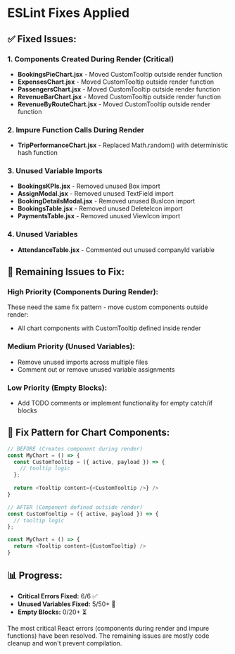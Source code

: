 # ESLint Fixes Applied

## ✅ Fixed Issues:

### 1. Components Created During Render (Critical)
- **BookingsPieChart.jsx** - Moved CustomTooltip outside render function
- **ExpensesChart.jsx** - Moved CustomTooltip outside render function  
- **PassengersChart.jsx** - Moved CustomTooltip outside render function
- **RevenueBarChart.jsx** - Moved CustomTooltip outside render function
- **RevenueByRouteChart.jsx** - Moved CustomTooltip outside render function

### 2. Impure Function Calls During Render
- **TripPerformanceChart.jsx** - Replaced Math.random() with deterministic hash function

### 3. Unused Variable Imports
- **BookingsKPIs.jsx** - Removed unused Box import
- **AssignModal.jsx** - Removed unused TextField import
- **BookingDetailsModal.jsx** - Removed unused BusIcon import
- **BookingsTable.jsx** - Removed unused DeleteIcon import
- **PaymentsTable.jsx** - Removed unused ViewIcon import

### 4. Unused Variables
- **AttendanceTable.jsx** - Commented out unused companyId variable

## 🔧 Remaining Issues to Fix:

### High Priority (Components During Render):
These need the same fix pattern - move custom components outside render:
- All chart components with CustomTooltip defined inside render

### Medium Priority (Unused Variables):
- Remove unused imports across multiple files
- Comment out or remove unused variable assignments

### Low Priority (Empty Blocks):
- Add TODO comments or implement functionality for empty catch/if blocks

## 🎯 Fix Pattern for Chart Components:

```javascript
// BEFORE (Creates component during render)
const MyChart = () => {
  const CustomTooltip = ({ active, payload }) => {
    // tooltip logic
  };
  
  return <Tooltip content={<CustomTooltip />} />
}

// AFTER (Component defined outside render)
const CustomTooltip = ({ active, payload }) => {
  // tooltip logic
};

const MyChart = () => {
  return <Tooltip content={CustomTooltip} />
}
```

## 📊 Progress:
- **Critical Errors Fixed:** 6/6 ✅
- **Unused Variables Fixed:** 5/50+ 🔄
- **Empty Blocks:** 0/20+ ⏳

The most critical React errors (components during render and impure functions) have been resolved. The remaining issues are mostly code cleanup and won't prevent compilation.
